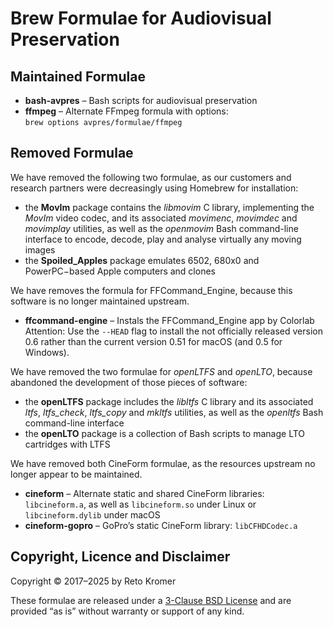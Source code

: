 # Brew Formulae for Audiovisual Preservation

## Maintained Formulae

- **bash-avpres** – Bash scripts for audiovisual preservation
- **ffmpeg** – Alternate FFmpeg formula with options:<br>
`brew options avpres/formulae/ffmpeg`

## Removed Formulae

We have removed the following two formulae, as our customers and research partners were decreasingly using Homebrew for installation:

- the **MovIm** package contains the _libmovim_ C library, implementing the _MovIm_ video codec, and its associated _movimenc_, _movimdec_ and _movimplay_ utilities, as well as the _openmovim_ Bash command-line interface to encode, decode, play and analyse virtually any moving images
- the **Spoiled\_Apples** package emulates 6502, 680x0 and PowerPC−based Apple computers and clones

We have removes the formula for FFCommand\_Engine, because this software is no longer maintained upstream.

- **ffcommand-engine** – Instals the FFCommand\_Engine app by Colorlab<br>
Attention: Use the `--HEAD` flag to install the not officially released version 0.6 rather than the current version 0.51 for macOS (and 0.5 for Windows).

We have removed the two formulae for _openLTFS_ and _openLTO_, because abandoned the development of those pieces of software:

- the **openLTFS** package includes the _libltfs_ C library and its associated _ltfs_, _ltfs\_check_, _ltfs\_copy_ and _mkltfs_ utilities, as well as the _openltfs_ Bash command-line interface
- the **openLTO** package is a collection of Bash scripts to manage LTO cartridges with LTFS

We have removed both CineForm formulae, as the resources upstream no longer appear to be maintained.

- **cineform** – Alternate static and shared CineForm libraries: `libcineform.a`, as well as `libcineform.so` under Linux or `libcineform.dylib` under macOS
- **cineform-gopro** – GoPro’s static CineForm library: `libCFHDCodec.a`

## Copyright, Licence and Disclaimer

Copyright © 2017–2025 by Reto Kromer

These formulae are released under a [3-Clause BSD License](LICENSE) and are provided “as is” without warranty or support of any kind.
